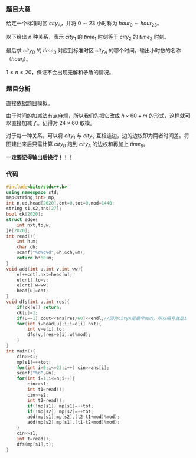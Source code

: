 ### 题目大意

给定一个标准时区 $city_A$，并将 $0 \sim 23$ 小时称为 $hour_0 \sim hour_{23}$。

以下给出 $n$ 种关系，表示 $city_1$ 的 $time_1$ 时刻等于 $city_2$ 的 $time_2$ 时刻。

最后求 $city_B$ 的 $time_B$ 对应到标准时区 $city_A$ 的哪个时间。输出小时数的名称（$hour_i$）。

$1 \leq n \leq 20$，保证不会出现无解和矛盾的情况。

### 题目分析

直接依据题目模拟。

由于时间的加减法有点麻烦，所以我们先把它改成 $h\times 60+m$ 的形式，这样就可以直接加减了。记得对 $24\times 60$ 取模。

对于每一种关系，可以将 $city_1$ 与 $city_2$ 互相连边，边的边权即为两者时间差。将图建出来后只需计算 $city_B$ 跑到 $city_A$ 的边权和再加上 $time_B$。

**一定要记得输出后换行！！！**

### 代码
```cpp
#include<bits/stdc++.h>
using namespace std;
map<string,int> mp;
int n,ed,head[2020],cnt=0,tot=0,mod=1440;
string s1,s2,ans[27];
bool ck[2020];
struct edge{
	int nxt,to,w;
}e[2020]; 
int read(){
	int h,m;
	char ch;
	scanf("%d%c%d",&h,&ch,&m);
	return h*60+m;
} 
void add(int u,int v,int ww){
	e[++cnt].nxt=head[u];
	e[cnt].to=v;
	e[cnt].w=ww;
	head[u]=cnt;
}
void dfs(int u,int res){
	if(ck[u]) return;
	ck[u]=1;
	if(u==1) cout<<ans[res/60]<<endl;//因为cityA是最早加的，所以编号就是1
	for(int i=head[u];i;i=e[i].nxt){
		int v=e[i].to;
		dfs(v,(res+e[i].w)%mod);
	}
}
int main(){
	cin>>s1;
	mp[s1]=++tot;
	for(int i=0;i<=23;i++) cin>>ans[i];
	scanf("%d",&n);
	for(int i=1;i<=n;i++){
		cin>>s1;
		int t1=read();
		cin>>s2;
		int t2=read();
		if(!mp[s1]) mp[s1]=++tot;
		if(!mp[s2]) mp[s2]=++tot;
		add(mp[s1],mp[s2],(t2-t1+mod)%mod);
		add(mp[s2],mp[s1],(t1-t2+mod)%mod);
	}
	cin>>s1;
	int t=read();
	dfs(mp[s1],t);
}
```